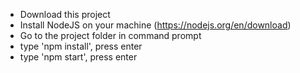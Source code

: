  - Download this project
 - Install NodeJS on your machine (https://nodejs.org/en/download)
 - Go to the project folder in command prompt
 - type 'npm install', press enter
 - type 'npm start', press enter